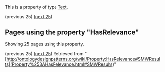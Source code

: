 This is a property of type [Text](../Type/Text.md "Type:Text").




  

(previous 25) ([next 25](http://ontologydesignpatterns.org/wiki/index.php?title=Property:HasRelevance&from=GerdGroener+about+DisjointnessOfComplement+%28DOC%29#SMWResults "Property:HasRelevance"))
## Pages using the property "HasRelevance"


Showing 25 pages using this property.


(previous 25) ([next 25](http://ontologydesignpatterns.org/wiki/index.php?title=Property:HasRelevance&from=GerdGroener+about+DisjointnessOfComplement+%28DOC%29#SMWResults "Property:HasRelevance"))
Retrieved from "[http://ontologydesignpatterns.org/wiki/Property:HasRelevance#SMWResults](Property%253AHasRelevance.html#SMWResults)"